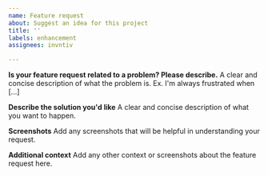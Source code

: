```yaml
---
name: Feature request
about: Suggest an idea for this project
title: ''
labels: enhancement
assignees: invntiv

---
```


**Is your feature request related to a problem? Please describe.**
A clear and concise description of what the problem is. Ex. I'm always frustrated when [...]

**Describe the solution you'd like**
A clear and concise description of what you want to happen.

**Screenshots**
Add any screenshots that will be helpful in understanding your request.

**Additional context**
Add any other context or screenshots about the feature request here.
